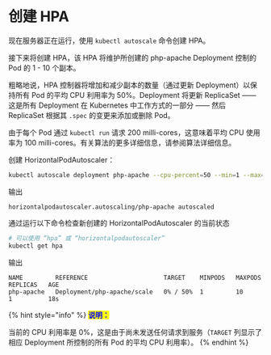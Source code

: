 # 创建 HPA


现在服务器正在运行，使用 `kubectl autoscale` 命令创建 HPA。

接下来将创建 HPA，该 HPA 将维护所创建的 php-apache Deployment 控制的 Pod 的 1 - 10 个副本。


粗略地说，HPA 控制器将增加和减少副本的数量（通过更新 Deployment）以保持所有 Pod 的平均 CPU 利用率为 50%。Deployment 将更新 ReplicaSet —— 这是所有 Deployment 在 Kubernetes 中工作方式的一部分 —— 然后 ReplicaSet 根据其 `.spec` 的变更来添加或删除 Pod。

由于每个 Pod 通过 `kubectl run` 请求 200 milli-cores，这意味着平均 CPU 使用率为 100 milli-cores。有关算法的更多详细信息，请参阅算法详细信息。

创建 HorizontalPodAutoscaler：
```bash
kubectl autoscale deployment php-apache --cpu-percent=50 --min=1 --max=10
```
输出
```
horizontalpodautoscaler.autoscaling/php-apache autoscaled
```

通过运行以下命令检查新创建的 HorizontalPodAutoscaler 的当前状态
```bash
# 可以使用 “hpa” 或 “horizontalpodautoscaler”
kubectl get hpa
```
输出
```
NAME         REFERENCE                     TARGET    MINPODS   MAXPODS   REPLICAS   AGE
php-apache   Deployment/php-apache/scale   0% / 50%  1         10        1          18s
```

{% hint style="info" %}
<mark style="color:blue;">**说明：**</mark>

当前的 CPU 利用率是 0%，这是由于尚未发送任何请求到服务（`TARGET` 列显示了相应 Deployment 所控制的所有 Pod 的平均 CPU 利用率）。
{% endhint %}
